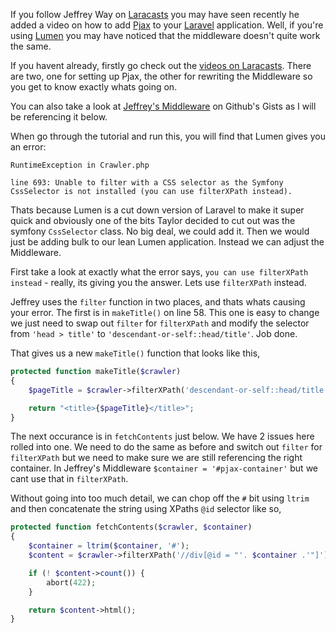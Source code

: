 If you follow Jeffrey Way on [Laracasts](https://laracasts.com/) you may have seen recently he added a video on how to add [Pjax](https://github.com/defunkt/jquery-pjax) to your [Laravel](http://laravel.com/) application. Well, if you're using [Lumen](http://lumen.laravel.com/) you may have noticed that the middleware doesn't quite work the same. 

If you havent already, firstly go check out the [videos on Laracasts](https://laracasts.com/lessons/faster-page-loads-with-pjax). There are two, one for setting up Pjax, the other for rewriting the Middleware so you get to know exactly whats going on.

You can also take a look at [Jeffrey's Middleware](https://gist.github.com/JeffreyWay/8526696b6f29201c4e33) on Github's Gists as I will be referencing it below. 

When go through the tutorial and run this, you will find that Lumen gives you an error:

```
RuntimeException in Crawler.php

line 693: Unable to filter with a CSS selector as the Symfony CssSelector is not installed (you can use filterXPath instead).
```

Thats because Lumen is a cut down version of Laravel to make it super quick and obviously one of the bits Taylor decided to cut out was the symfony `CssSelector` class. No big deal, we could add it. Then we would just be adding bulk to our lean Lumen application. Instead we can adjust the Middleware. 

First take a look at exactly what the error says, `you can use filterXPath instead` - really, its giving you the answer. Lets use `filterXPath` instead. 

Jeffrey uses the `filter` function in two places, and thats whats causing your error. The first is in `makeTitle()` on line 58. This one is easy to change we just need to swap out `filter` for `filterXPath` and modify the selector from `'head > title'` to `'descendant-or-self::head/title'`. Job done. 

That gives us a new `makeTitle()` function that looks like this,

```php
protected function makeTitle($crawler)
{
    $pageTitle = $crawler->filterXPath('descendant-or-self::head/title')->html();

    return "<title>{$pageTitle}</title>";
}
```
The next occurance is in `fetchContents` just below. We have 2 issues here rolled into one. We need to do the same as before and switch out `filter` for `filterXPath` but we need to make sure we are still referencing the right container. In Jeffrey's Middleware `$container = '#pjax-container'` but we cant use that in `filterXPath`. 

Without going into too much detail, we can chop off the `#` bit using `ltrim` and then concatenate the string using XPaths `@id` selector like so,

```php
protected function fetchContents($crawler, $container)
{
    $container = ltrim($container, '#');
    $content = $crawler->filterXPath('//div[@id = "'. $container .'"]');

    if (! $content->count()) {
        abort(422);
    }

    return $content->html();
}
```


